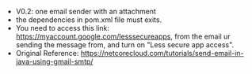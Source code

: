 - V0.2: one email sender with an attachment
- the dependencies in pom.xml file must exits.
- You need to access this link: https://myaccount.google.com/lesssecureapps, from the email ur sending the message from, and turn on "Less secure app access".
- Original Reference: https://netcorecloud.com/tutorials/send-email-in-java-using-gmail-smtp/

